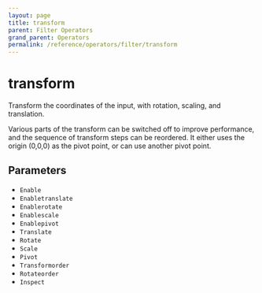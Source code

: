 ```yaml
---
layout: page
title: transform
parent: Filter Operators
grand_parent: Operators
permalink: /reference/operators/filter/transform
---
```


# transform

Transform the coordinates of the input, with rotation, scaling, and translation.

Various parts of the transform can be switched off to improve performance, and the sequence of transform steps can be reordered.
It either uses the origin (0,0,0) as the pivot point, or can use another pivot point.

## Parameters

* `Enable`
* `Enabletranslate`
* `Enablerotate`
* `Enablescale`
* `Enablepivot`
* `Translate`
* `Rotate`
* `Scale`
* `Pivot`
* `Transformorder`
* `Rotateorder`
* `Inspect`
